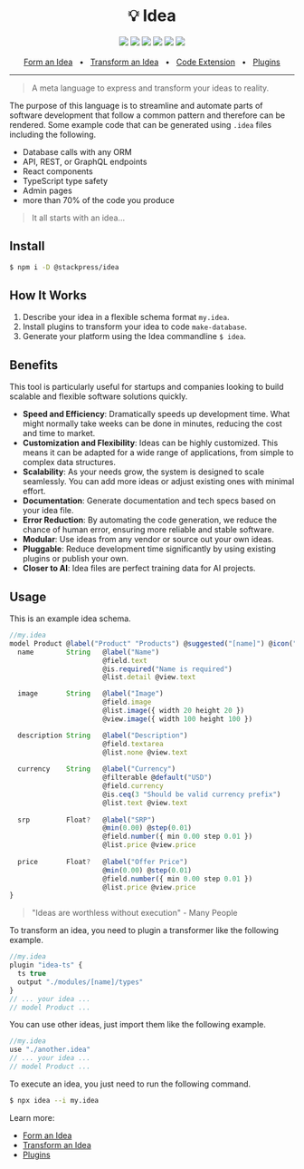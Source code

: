 <div align="center">
  <h1>💡 Idea</h1>
  <a href="https://www.npmjs.com/package/@stackpress/idea"><img src="https://img.shields.io/npm/v/@stackpress/idea.svg?style=flat" /></a>
  <a href="https://github.com/stackpress/idea/blob/main/LICENSE"><img src="https://img.shields.io/badge/license-Apache%202.0-blue.svg?style=flat" /></a>
  <a href="https://github.com/stackpress/idea/commits/main/"><img src="https://img.shields.io/github/last-commit/stackpress/idea" /></a>
  <a href="https://github.com/stackpress/idea/actions"><img src="https://img.shields.io/github/actions/workflow/status/stackpress/idea/test.yml" /></a>
  <a href="https://coveralls.io/github/stackpress/idea?branch=main"><img src="https://coveralls.io/repos/github/stackpress/idea/badge.svg?branch=main" /></a>
  <a href="https://github.com/stackpress/idea/blob/main/docs/contribute.md"><img src="https://img.shields.io/badge/PRs-welcome-brightgreen.svg" /></a>
  <br />
  <br />
  <a href="https://github.com/stackpress/idea/blob/main/docs/schema.md">Form an Idea</a>
  <span>&nbsp;&nbsp;•&nbsp;&nbsp;</span>
  <a href="https://github.com/stackpress/idea/blob/main/docs/transform.md">Transform an Idea</a>
  <span>&nbsp;&nbsp;•&nbsp;&nbsp;</span>
  <a href="https://marketplace.visualstudio.com/items?itemName=stackpress.idea-schema">Code Extension</a>
  <span>&nbsp;&nbsp;•&nbsp;&nbsp;</span>
  <a href="https://github.com/stackpress/idea/blob/main/docs/plugins.md">Plugins</a>
  <br />
  <hr />
</div>

> A meta language to express and transform your ideas to reality. 

The purpose of this language is to streamline and automate parts of 
software development that follow a common pattern and therefore can be 
rendered. Some example code that can be generated using `.idea` files 
including the following.

 - Database calls with any ORM
 - API, REST, or GraphQL endpoints
 - React components
 - TypeScript type safety
 - Admin pages
 - more than 70% of the code you produce

> It all starts with an idea...

## Install

```bash
$ npm i -D @stackpress/idea
```

## How It Works

 1. Describe your idea in a flexible schema format `my.idea`.
 2. Install plugins to transform your idea to code `make-database`.
 3. Generate your platform using the Idea commandline `$ idea`.

## Benefits

This tool is particularly useful for startups and companies looking 
to build scalable and flexible software solutions quickly. 

 - **Speed and Efficiency**: Dramatically speeds up development time. 
   What might normally take weeks can be done in minutes, reducing the 
   cost and time to market.
 - **Customization and Flexibility**: Ideas can be highly customized. 
   This means it can be adapted for a wide range of applications, from 
   simple to complex data structures.
 - **Scalability**: As your needs grow, the system is designed to 
   scale seamlessly. You can add more ideas or adjust existing ones 
   with minimal effort.
 - **Documentation**: Generate documentation and tech specs based on 
   your idea file.
 - **Error Reduction**: By automating the code generation, we reduce 
   the chance of human error, ensuring more reliable and stable 
   software.
 - **Modular**: Use ideas from any vendor or source out your own ideas.
 - **Pluggable**: Reduce development time significantly by using 
   existing plugins or publish your own. 
 - **Closer to AI**: Idea files are perfect training data for AI 
   projects.

## Usage

This is an example idea schema.

```js
//my.idea
model Product @label("Product" "Products") @suggested("[name]") @icon("gift") {
  name        String   @label("Name") 
                       @field.text
                       @is.required("Name is required")
                       @list.detail @view.text

  image       String   @label("Image") 
                       @field.image
                       @list.image({ width 20 height 20 }) 
                       @view.image({ width 100 height 100 })

  description String   @label("Description") 
                       @field.textarea
                       @list.none @view.text
  
  currency    String   @label("Currency")
                       @filterable @default("USD")
                       @field.currency
                       @is.ceq(3 "Should be valid currency prefix")
                       @list.text @view.text
  
  srp         Float?   @label("SRP")
                       @min(0.00) @step(0.01)
                       @field.number({ min 0.00 step 0.01 })
                       @list.price @view.price
  
  price       Float?   @label("Offer Price")
                       @min(0.00) @step(0.01)
                       @field.number({ min 0.00 step 0.01 })
                       @list.price @view.price
}
```

> "Ideas are worthless without execution" - Many People

To transform an idea, you need to plugin a transformer like the 
following example.

```js
//my.idea
plugin "idea-ts" {
  ts true
  output "./modules/[name]/types"
}
// ... your idea ...
// model Product ...
```

You can use other ideas, just import them like the following example.

```js
//my.idea
use "./another.idea"
// ... your idea ...
// model Product ...
```

To execute an idea, you just need to run the following command.

```bash
$ npx idea --i my.idea
```

Learn more:

 - [Form an Idea](https://github.com/stackpress/idea/blob/main/docs/schema.md)
 - [Transform an Idea](https://github.com/stackpress/idea/blob/main/docs/transform.md)
 - [Plugins](https://github.com/stackpress/idea/blob/main/docs/plugins.md)